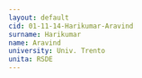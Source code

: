 ```yaml
---
layout: default 
cid: 01-11-14-Harikumar-Aravind
surname: Harikumar
name: Aravind
university: Univ. Trento
unita: RSDE
---
```

